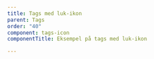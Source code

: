 ```yaml
---
title: Tags med luk-ikon
parent: Tags
order: "40"
component: tags-icon
componentTitle: Eksempel på tags med luk-ikon

---
```

